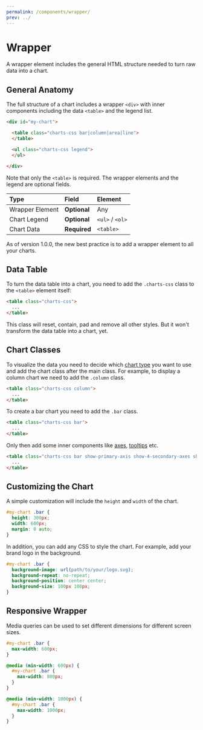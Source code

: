 ```yaml
---
permalink: /components/wrapper/
prev: ../
---
```


# Wrapper

A wrapper element includes the general HTML structure needed to turn raw data into a chart.

## General Anatomy

The full structure of a chart includes a wrapper `<div>` with inner components including the data `<table>` and the legend list.

```html
<div id="my-chart">

  <table class="charts-css bar|column|area|line">
  </table>

  <ul class="charts-css legend">
  </ul>

</div>
```

Note that only the `<table>` is required. The wrapper elements and the legend are optional fields.

| Type            | Field        | Element         |
|:----------------|:-------------|:----------------|
| Wrapper Element | **Optional** | Any             |
| Chart Legend    | **Optional** | `<ul>` / `<ol>` |
| Chart Data      | **Required** | `<table>`       |

As of version 1.0.0, the new best practice is to add a wrapper element to all your charts.

## Data Table

To turn the data table into a chart, you need to add the `.charts-css` class to the `<table>` element itself:

```html
<table class="charts-css">
  ...
</table>
```

This class will reset, contain, pad and remove all other styles. But it won't transform the data table into a chart, yet.

## Chart Classes

To visualize the data you need to decide which [chart type](/charts/) you want to use and add the chart class after the main class. For example, to display a column chart we need to add the `.column` class.

```html
<table class="charts-css column">
  ...
</table>
```

To create a bar chart you need to add the `.bar` class.

```html
<table class="charts-css bar">
  ...
</table>
```

Only then add some inner components like [axes](/components/axes), [tooltips](/components/tooltips) etc.

```html
<table class="charts-css bar show-primary-axis show-4-secondary-axes show-data-axes">
  ...
</table>
```

## Customizing the Chart

A simple customization will include the `height` and `width` of the chart.

```css
#my-chart .bar {
  height: 300px;
  width: 600px;
  margin: 0 auto;
}
```

In addition, you can add any CSS to style the chart. For example, add your brand logo in the background.

```css
#my-chart .bar {
  background-image: url(path/to/your/logo.svg);
  background-repeat: no-repeat;
  background-position: center center;
  background-size: 100px 100px;
}
```

## Responsive Wrapper

Media queries can be used to set different dimensions for different screen sizes.

```css
#my-chart .bar {
  max-width: 600px;
}

@media (min-width: 600px) {
  #my-chart .bar {
    max-width: 800px;
  }
}

@media (min-width: 1000px) {
  #my-chart .bar {
    max-width: 1000px;
  }
}
```
